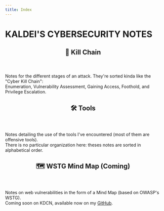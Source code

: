 ```yaml
---
title: Index
---
```


<h1 class="text-center">KALDEI'S CYBERSECURITY NOTES</h1>

<div class="grix xs1 text-center">

  <article class="shadow-1 rounded-3 post-entry">
    <header class="entry-header">
      <h2 class="m-3" id="Kill Chain">🔗 Kill Chain</h3>
    </header>
    <div class="entry-content">
      <p >
        Notes for the different stages of an attack. They're sorted kinda like the "Cyber Kill Chain":</br>
        Enumeration, Vulnerability Assessment, Gaining Access, Foothold, and Privilege Escalation.
      </p>
    </div>
    <a class="entry-link shadow-0" href="/killchain/"></a>
  </article>

  <article class="shadow-1 rounded-3 post-entry">
    <header class="entry-header">
      <h2 class="m-3" id="Tools">🛠️ Tools</h3>
    </header>
    <div class="entry-content">
      <p>
        Notes detailing the use of the tools I've encountered (most of them are offensive tools).</br>  
        There is no particular organization here: theses notes are sorted in alphabetical order.
      </p>
    </div>
    <a class="entry-link shadow-0" href="/tools/"></a>
  </article>

  <article class="shadow-1 rounded-3 post-entry mb-0">
    <header class="entry-header">
      <h2 class="m-3" id="WSTG Mind MAp">🗺️ WSTG Mind Map (Coming)</h3>
    </header>
    <div class="entry-content">
      <p>
        Notes on web vulnerabilities in the form of a Mind Map (based on OWASP's WSTG).</br>
        Coming soon on KDCN, available now on my <a href="https://github.com/Kaldei/PERSO-Obsidian-WSTGMindMap">GitHub</a>.
      </p>
    </div>
    <!-- <a class="entry-link shadow-0" href="/#/"></a> -->
  </article>

</div>




